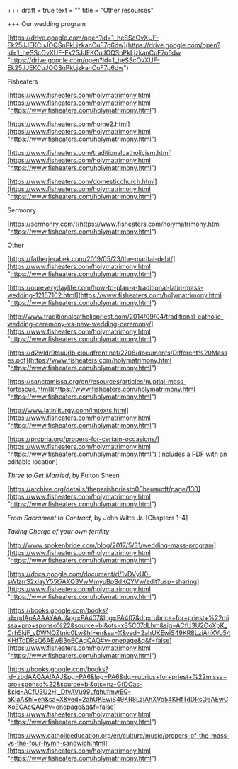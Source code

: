 +++
draft = true
text = ""
title = "Other resources"

+++
Our wedding program

[https://drive.google.com/open?id=1_heSScOvXUF-Ek25JJEKCuJOQSnPkLjzkanCuF7p6dw](https://drive.google.com/open?id=1_heSScOvXUF-Ek25JJEKCuJOQSnPkLjzkanCuF7p6dw "https://drive.google.com/open?id=1_heSScOvXUF-Ek25JJEKCuJOQSnPkLjzkanCuF7p6dw")

Fisheaters

[https://www.fisheaters.com/holymatrimony.html](https://www.fisheaters.com/holymatrimony.html "https://www.fisheaters.com/holymatrimony.html")

[https://www.fisheaters.com/home2.html](https://www.fisheaters.com/holymatrimony.html "https://www.fisheaters.com/holymatrimony.html")

[https://www.fisheaters.com/traditionalcatholicism.html](https://www.fisheaters.com/holymatrimony.html "https://www.fisheaters.com/holymatrimony.html")

[https://www.fisheaters.com/domesticchurch.html](https://www.fisheaters.com/holymatrimony.html "https://www.fisheaters.com/holymatrimony.html")

Sermonry

[https://sermonry.com/](https://www.fisheaters.com/holymatrimony.html "https://www.fisheaters.com/holymatrimony.html")

Other

[https://fatherjerabek.com/2019/05/23/the-marital-debt/](https://www.fisheaters.com/holymatrimony.html "https://www.fisheaters.com/holymatrimony.html")

[https://oureverydaylife.com/how-to-plan-a-traditional-latin-mass-wedding-12157102.html](https://www.fisheaters.com/holymatrimony.html "https://www.fisheaters.com/holymatrimony.html")

[http://www.traditionalcatholicpriest.com/2014/09/04/traditional-catholic-wedding-ceremony-vs-new-wedding-ceremony/](https://www.fisheaters.com/holymatrimony.html "https://www.fisheaters.com/holymatrimony.html")

[https://d2wldr9tsuuj1b.cloudfront.net/2708/documents/Different%20Masses.pdf](https://www.fisheaters.com/holymatrimony.html "https://www.fisheaters.com/holymatrimony.html")

[https://sanctamissa.org/en/resources/articles/nuptial-mass-fortescue.html](https://www.fisheaters.com/holymatrimony.html "https://www.fisheaters.com/holymatrimony.html")

[http://www.latinliturgy.com/lmtexts.html](https://www.fisheaters.com/holymatrimony.html "https://www.fisheaters.com/holymatrimony.html")

[https://propria.org/propers-for-certain-occasions/](https://www.fisheaters.com/holymatrimony.html "https://www.fisheaters.com/holymatrimony.html") (includes a PDF with an editable location)

_Three to Get Married_, by Fulton Sheen

[https://archive.org/details/theparishpriesto00heusuoft/page/130](https://www.fisheaters.com/holymatrimony.html "https://www.fisheaters.com/holymatrimony.html")

_From Sacrament to Contract_, by John Witte Jr. \[Chapters 1-4\]

_Taking Charge of your own fertility_

[http://www.spokenbride.com/blog/2017/5/31/wedding-mass-program](https://www.fisheaters.com/holymatrimony.html "https://www.fisheaters.com/holymatrimony.html")

[https://docs.google.com/document/d/1vDVyU0-sWlzrrS2xlayY55t7AXQ3VwMmyuBpSdKQYVw/edit?usp=sharing](https://www.fisheaters.com/holymatrimony.html "https://www.fisheaters.com/holymatrimony.html")

[https://books.google.com/books?id=qdAoAAAAYAAJ&pg=PA407&lpg=PA407&dq=rubrics+for+priest+%22missa+pro+sponso%22&source=bl&ots=xS5C07dLhm&sig=ACfU3U2OoXpK_Crh5kjF_yDWNQZtnic0Lw&hl=en&sa=X&ved=2ahUKEwiS49KR8LziAhXVo54KHfTdDRsQ6AEwB3oECAgQAQ#v=onepage&q&f=false](https://www.fisheaters.com/holymatrimony.html "https://www.fisheaters.com/holymatrimony.html")

[https://books.google.com/books?id=zbdAAQAAIAAJ&pg=PA6&lpg=PA6&dq=rubrics+for+priest+%22missa+pro+sponso%22&source=bl&ots=nz-GfDCas-&sig=ACfU3U2HI_DfvAVu99LfqhufmwEG-aKlaA&hl=en&sa=X&ved=2ahUKEwiS49KR8LziAhXVo54KHfTdDRsQ6AEwCXoECAcQAQ#v=onepage&q&f=false](https://www.fisheaters.com/holymatrimony.html "https://www.fisheaters.com/holymatrimony.html")

[https://www.catholiceducation.org/en/culture/music/propers-of-the-mass-vs-the-four-hymn-sandwich.html](https://www.fisheaters.com/holymatrimony.html "https://www.fisheaters.com/holymatrimony.html")